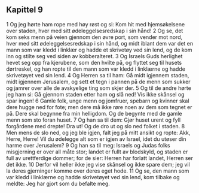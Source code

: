 ## Kapittel 9

1 Og jeg hørte ham rope med høy røst og si: Kom hit med hjemsøkelsene over staden, hver med sitt ødeleggelsesredskap i sin hånd!
2 Og se, det kom seks menn på veien gjennom den øvre port, som vender mot nord, hver med sitt ødeleggelsesredskap i sin hånd, og midt iblant dem var det en mann som var kledd i linklær og hadde et skrivetøy ved sin lend, og de kom inn og stilte seg ved siden av kobberalteret.
3 Og Israels Guds herlighet hevet seg opp fra kjerubene, som den hvilte på, og flyttet seg til husets dørtreskel, og han ropte til den mann som var kledd i linklærne og hadde skrivetøyet ved sin lend.
4 Og Herren sa til ham: Gå midt igjennem staden, midt igjennem Jerusalem, og sett et tegn i pannen på de menn som sukker og jamrer over alle de avskyelige ting som skjer der.
5 Og til de andre hørte jeg ham si: Gå gjennom staden etter ham og slå ned! Vis ikke skånsel og spar ingen!
6 Gamle folk, unge menn og jomfruer, spebarn og kvinner skal dere hugge ned for fote; men dere må ikke røre noen av dem som tegnet er på. Dere skal begynne fra min helligdom. Og de begynte med de gamle menn som sto foran huset.
7 Og han sa til dem: Gjør huset urent og fyll forgårdene med drepte! Dra ut! Og de dro ut og slo ned folket i staden.
8 Men mens de slo ned, og jeg ble igjen, falt jeg på mitt ansikt og ropte: Akk, Herre, Herre! Vil du ødelegge alt som er igjen av Israel, idet du utøser din harme over Jerusalem?
9 Og han sa til meg: Israels og Judas folks misgjerning er over all måte stor; landet er fullt av blodskyld, og staden er full av urettferdige dommer; for de sier: Herren har forlatt landet, Herren ser det ikke.
10 Derfor vil heller ikke jeg vise skånsel og ikke spare dem; jeg vil la deres gjerninger komme over deres eget hode.
11 Og se, den mann som var kledd i linklærne og hadde skrivetøyet ved sin lend, kom tilbake og meldte: Jeg har gjort som du befalte meg.
